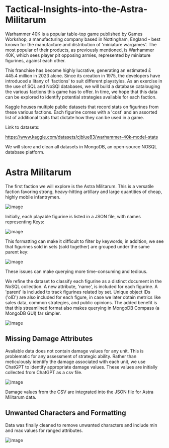 # Tactical-Insights-into-the-Astra-Militarum

Warhammer 40K is a popular table-top game published by Games Workshop, a manufacturing company based in Nottingham, England - best known for the manufacture and distribution of 'miniature wargames'. The most popular of their products, as previously mentioned, is Warhammer 40K, which sees player pit opposing armies, represented by miniature figurines, against each other. 

This franchise has become highly lucrative, generating an estimated £ 445.4 million in 2023 alone. Since its creation in 1975, the developers have introduced a litany of 'factions' to suit different playstyles. As an exercise in the use of SQL and NoSQl databases, we will build a database catalouging the various factions this game has to offer. In time, we hope that this data can be explored to identify potential strategies available for each faction.

Kaggle houses multiple public datasets that record stats on figurines from these various factions. Each figurine comes with a 'cost' and an assorted  list of additional traits that dictate how they can be used in a game. 

Link to datasets:

https://www.kaggle.com/datasets/cjblue83/warhammer-40k-model-stats

We will store and clean all datasets in MongoDB, an open-source NOSQL database platform.




# Astra Militarum

The first faction we will explore is the Astra Militarum. This is a versatile faction favoring strong, heavy-hitting artillary and large quantities of cheap, highly mobile infantrymen. 

![image](https://github.com/user-attachments/assets/8a9e1149-c903-40b0-9d4c-9171f1fd457b)


Initially, each playable figurine is listed in a JSON file, with names representing Keys:

![image](https://github.com/user-attachments/assets/eaa8c33b-cd65-4084-bb5f-8db86821de52)

This formatting can make it difficult to filter by keywords; in addition, we see that figurines sold in sets (sold together) are grouped under the same parent key:

![image](https://github.com/user-attachments/assets/e2b74da7-0c69-49b7-b433-4dafe41553c4)

These issues can make querying more time-consuming and tedious.

We refine the dataset to classify each figurine as a distinct document in the NoSQL collection. A new attribute, 'name', is included for each figurine. A 'parent' is included to track figurines related by set. Unique object IDs ('oID') are also included for each figure, in case we later obtain metrics like sales data, common strategies, and public opinions. The added benefit is that this streamlined format also makes querying in MongoDB Compass (a MongoDB GUI) far simpler.

![image](https://github.com/user-attachments/assets/fec0f634-443c-496a-8408-bef5d35e6c56)


## Missing Damage Attributes

Available data does not contain damage values for any unit. This is problematic for any assessment of strategic ability. Rather than meticulously identify the damage associated with each unit, we use ChatGPT to identify appropriate damage values. These values are initially collected from ChatGPT as a csv file. 

![image](https://github.com/user-attachments/assets/5c0de374-e520-45ae-ab91-61fdbe49213e)

Damage values from the CSV are integrated into the JSON file for Astra Militarum data. 

## Unwanted Characters and Formatting

Data was finally cleaned to remove unwanted characters and include min and max values for ranged attributes.

![image](https://github.com/user-attachments/assets/22f67b71-16f9-4d06-a6c6-c50bc7dab6d8)









